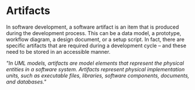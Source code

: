 # Artifacts

In software development, a software artifact is an item that is produced during the development process. This can be a data model, a prototype, workflow diagram, a design document, or a setup script. In fact, there are specific artifacts that are required during a development cycle – and these need to be stored in an accessible manner.

*"In UML models, artifacts are model elements that represent the physical entities in a software system. Artifacts represent physical implementation units, such as executable files, libraries, software components, documents, and databases."*

